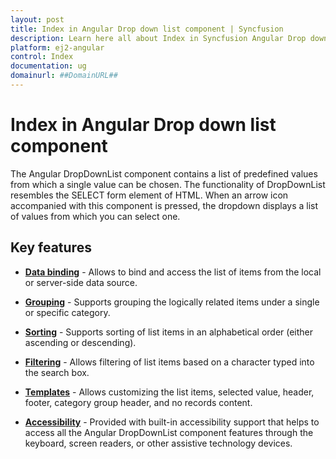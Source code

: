 ```yaml
---
layout: post
title: Index in Angular Drop down list component | Syncfusion
description: Learn here all about Index in Syncfusion Angular Drop down list component of Syncfusion Essential JS 2 and more.
platform: ej2-angular
control: Index 
documentation: ug
domainurl: ##DomainURL##
---
```


# Index in Angular Drop down list component

The Angular DropDownList component contains a list of predefined values from which a single value can be chosen. The functionality of DropDownList resembles the SELECT form element of HTML. When an arrow icon accompanied with this component is pressed, the dropdown displays a list of values from which you can select one.

## Key features

* [**Data binding**](./data-binding/) - Allows to bind and access the list of items from the local or server-side data source.

* [**Grouping**](./grouping/) - Supports grouping the logically related items under a single or specific category.

* [**Sorting**](https://ej2.syncfusion.com/angular/documentation/api/drop-down-list/#sortorder) - Supports sorting of list items in an alphabetical order (either ascending or descending).

* [**Filtering**](./filtering/) -  Allows filtering of list items based on a character typed into the search box.

* [**Templates**](./templates/) -  Allows customizing the list items, selected value, header, footer, category group header, and no records content.

* [**Accessibility**](./accessibility/) - Provided with built-in accessibility support that helps to access all the Angular DropDownList component features through the keyboard, screen readers, or other assistive technology devices.